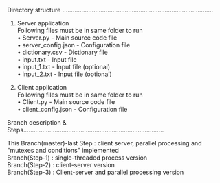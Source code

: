 Directory structure .......................................................................................

1. Server application  
   Following files must be in same folder to run  
    •	Server.py		- Main source code file  
    •	server_config.json	- Configuration file  
    •	dictionary.csv		- Dictionary file  
    •	input.txt		- Input file  
    •	input_1.txt		- Input file (optional)  
    •	input_2.txt		- Input file (optional)  
   
1. Client application  
   Following files must be in same folder to run  
    •	Client.py		- Main source code file  
    •	client_config.json	- Configuration file  

Branch description & Steps.................................................................................

This Branch(master)-last Step : client server, parallel processing and "mutexes and conditions" implemented  
Branch(Step-1) : single-threaded process version  
Branch(Step-2) : client-server version  
Branch(Step-3) : Client-server and parallel processing version  

